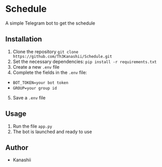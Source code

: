 # Schedule
A simple Telegram bot to get the schedule
## Installation

1. Clone the repository `git clone https://github.com/Th3Kanashii/Schedule.git`
2. Set the necessary dependencies: `pip install -r requirements.txt`
3. Create a new `.env` file
4. Complete the fields in the `.env` file:
- `BOT_TOKEN=your bot token`
- `GROUP=your group id`
5. Save a `.env` file

## Usage

1. Run the file `app.py`
2. The bot is launched and ready to use

## Author

* Kanashii